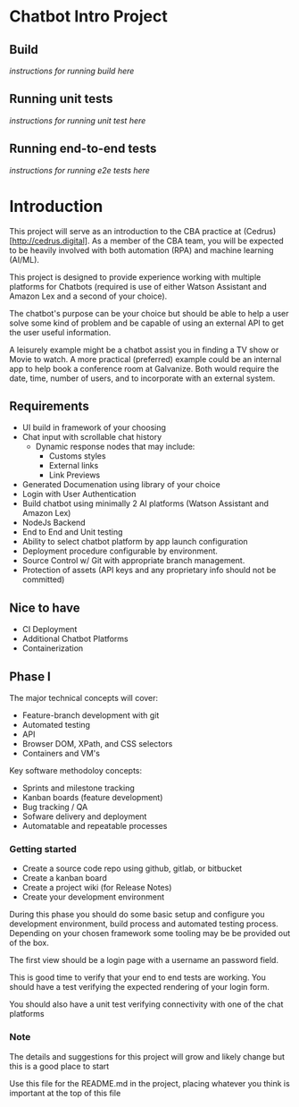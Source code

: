# Chatbot Intro Project

## Build

*instructions for running build here*

## Running unit tests

*instructions for running unit test here*

## Running end-to-end tests

*instructions for running e2e tests here*

# Introduction

This project will serve as an introduction to the CBA practice at (Cedrus)[http://cedrus.digital]. As a member of the CBA team, you will be expected to be heavily involved with both automation (RPA) and machine learning (AI/ML). 

This project is designed to provide experience working with multiple platforms for Chatbots (required is use of either Watson Assistant and Amazon Lex and a second of your choice).

The chatbot's purpose can be your choice but should be able to help a user solve some kind of problem and be capable of using an external API to get the user useful information.

A leisurely example might be a chatbot assist you in finding a TV show or Movie to watch.
A more practical (preferred) example could be an internal app to help book a conference room at Galvanize.  Both would require the date, time, number of users, and to incorporate with an external system.  

## Requirements
* UI build in framework of your choosing
* Chat input with scrollable chat history 
  * Dynamic response nodes that may include: 
    * Customs styles
    * External links
    * Link Previews
* Generated Documenation using library of your choice 
* Login with User Authentication
* Build chatbot using minimally 2 AI platforms (Watson Assistant and Amazon Lex)
* NodeJs Backend
* End to End and Unit testing
* Ability to select chatbot platform by app launch configuration
* Deployment procedure configurable by environment.
* Source Control w/ Git with appropriate branch management.
* Protection of assets (API keys and any proprietary info should not be committed)

## Nice to have
* CI Deployment
* Additional Chatbot Platforms
* Containerization 

## Phase I

The major technical concepts will cover:
* Feature-branch development with git
* Automated testing
* API 
* Browser DOM, XPath, and CSS selectors
* Containers and VM's

Key software methodoloy concepts:
* Sprints and milestone tracking
* Kanban boards (feature development)
* Bug tracking / QA
* Sofware delivery and deployment
* Automatable and repeatable processes


### Getting started

* Create a source code repo using github, gitlab, or bitbucket
* Create a kanban board 
* Create a project wiki (for Release Notes)
* Create your development environment

During this phase you should do some basic setup and configure you development environment, build process and automated testing process.  Depending on your chosen framework some tooling may be be provided out of the box. 

The first view should be a login page with a username an password field.

This is good time to verify that your end to end tests are working. You should have a test verifying the expected rendering of your login form. 

You should also have a unit test verifying connectivity with one of the chat platforms

### Note
The details and suggestions for this project will grow and likely change but this is a good place to start

Use this file for the README.md in the project, placing whatever you think is important at the top of this file 
